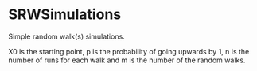 # SRWSimulations
Simple random walk(s) simulations.

X0 is the starting point, p is the probability of going upwards by 1, n is the number of runs for each walk and m is the number of the random walks.

